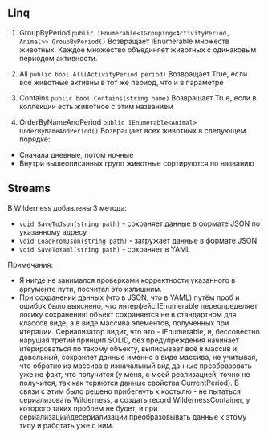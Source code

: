 ﻿## Linq

1. GroupByPeriod
   `public IEnumerable<IGrouping<ActivityPeriod, Animal>> GroupByPeriod()`
   Возвращает IEnumerable множеств животных. Каждое множество объединяет животных с одинаковым периодом активности.

2. All
   `public bool All(ActivityPeriod period)`
   Возвращает True, если все животные активны в тот же период, что и в параметре

3. Contains
   `public bool Contains(string name)`
   Возвращает True, если в коллекции есть животное с этим названием

4. OrderByNameAndPeriod
   `public IEnumerable<Animal> OrderByNameAndPeriod()`
   Возвращает всех животных в следующем порядке:
- Сначала дневные, потом ночные
- Внутри вышеописанных групп животные сортируются по названию

## Streams

В Wilderness добавлены 3 метода:

- `void SaveToJson(string path)` - сохраняет данные в формате JSON по указанному адресу
- `void LoadFromJson(string path)` - загружает данные в формате JSON
- `void SaveToYaml(string path)` - сохраняет в YAML

Примечания:

- Я нигде не занимался проверками корректности указанного в аргументе пути, посчитал это излишним.
- При сохранении данных (что в JSON, что в YAML) путём проб и ошибок было выяснено, что интерфейс IEnumerable переопределяет логику сохранения: объект сохраняется не в стандартном для классов виде, а в виде массива элементов, полученных при итерации. Сериализатор видит, что это - IEnumerable, и, бессовестно нарушая третий принцип SOLID, без предупреждения начинает итерироваться по такому объекту, выписывает всё в массив и, довольный, сохраняет данные именно в виде массива, не учитывая, что обратно из массива в изначальный вид данные преобразовать уже не факт, что получится (у меня, с моей реализацией, точно не получится, так как теряются данные свойства CurrentPeriod).
  В связи с этим было решено прибегнуть к костылю - не пытаться сериализовать Wilderness, а создать record WildernessContainer, у которого таких проблем не будет, и при сериализации\десериализации преобразовывать данные к этому типу и работать уже с ним.